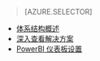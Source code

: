 > [AZURE.SELECTOR]
- [体系结构概述](../articles/cortana-analytics-playbook-vehicle-telemetry.md)
- [深入查看解决方案](../articles/cortana-analytics-playbook-vehicle-telemetry-deep-dive.md)
- [PowerBI 仪表板设置](../articles/machine-learning/cortana-analytics-playbook-vehicle-telemetry-powerbi.md)

